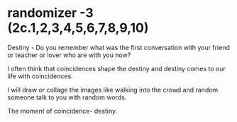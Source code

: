 # randomizer -3 (2c.1,2,3,4,5,6,7,8,9,10)
Destiny -
Do you remember what was the first conversation with your friend or teacher or lover who are with you now?

I often think that coincidences shape the destiny and destiny comes to our life with coincidences.

I will draw or collage the images like walking into the crowd and
random someone talk to you with random words.

The moment of coincidence- destiny.





